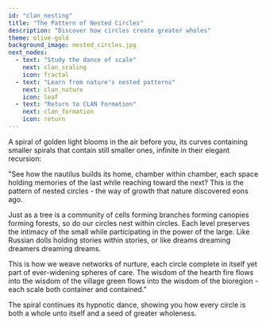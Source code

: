 ```yaml
---
id: "clan_nesting"
title: "The Pattern of Nested Circles"
description: "Discover how circles create greater wholes"
theme: olive-gold
background_image: nested_circles.jpg
next_nodes:
  - text: "Study the dance of scale"
    next: clan_scaling
    icon: fractal
  - text: "Learn from nature's nested patterns"
    next: clan_nature
    icon: leaf
  - text: "Return to CLAN Formation"
    next: clan_formation
    icon: return
---
```

A spiral of golden light blooms in the air before you, its curves containing smaller spirals that contain still smaller ones, infinite in their elegant recursion:

"See how the nautilus builds its home, chamber within chamber, each space holding memories of the last while reaching toward the next? This is the pattern of nested circles - the way of growth that nature discovered eons ago.

Just as a tree is a community of cells forming branches forming canopies forming forests, so do our circles nest within circles. Each level preserves the intimacy of the small while participating in the power of the large. Like Russian dolls holding stories within stories, or like dreams dreaming dreamers dreaming dreams.

This is how we weave networks of nurture, each circle complete in itself yet part of ever-widening spheres of care. The wisdom of the hearth fire flows into the wisdom of the village green flows into the wisdom of the bioregion - each scale both container and contained."

The spiral continues its hypnotic dance, showing you how every circle is both a whole unto itself and a seed of greater wholeness.